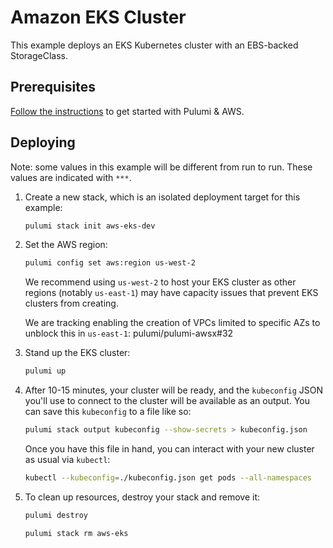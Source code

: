 # Amazon EKS Cluster

This example deploys an EKS Kubernetes cluster with an EBS-backed StorageClass.

## Prerequisites

[Follow the instructions](https://www.pulumi.com/docs/clouds/aws/get-started/begin/)
to get started with Pulumi & AWS.

## Deploying

Note: some values in this example will be different from run to run.
These values are indicated with `***`.

1. Create a new stack, which is an isolated deployment target for this example:

   ```bash
   pulumi stack init aws-eks-dev
   ```

2. Set the AWS region:

   ```bash
   pulumi config set aws:region us-west-2
   ```

   We recommend using `us-west-2` to host your EKS cluster as other regions (notably `us-east-1`) may have capacity issues that prevent EKS
   clusters from creating.
   
   We are tracking enabling the creation of VPCs limited to specific AZs to unblock this in `us-east-1`: pulumi/pulumi-awsx#32

3. Stand up the EKS cluster:

   ```bash
   pulumi up
   ```
4. After 10-15 minutes, your cluster will be ready, and the `kubeconfig` JSON you'll use to connect to the cluster will
   be available as an output. You can save this `kubeconfig` to a file like so:

   ```bash
   pulumi stack output kubeconfig --show-secrets > kubeconfig.json
   ```

    Once you have this file in hand, you can interact with your new cluster as usual via `kubectl`:

   ```bash
   kubectl --kubeconfig=./kubeconfig.json get pods --all-namespaces
   ```

5. To clean up resources, destroy your stack and remove it:

   ```bash
   pulumi destroy
   ```
   ```bash
   pulumi stack rm aws-eks
   ```